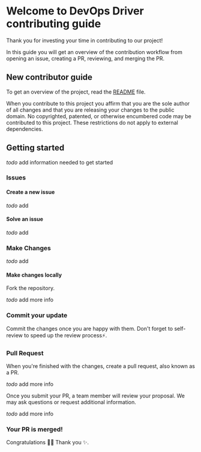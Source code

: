 # Welcome to DevOps Driver contributing guide <!-- omit in toc -->

Thank you for investing your time in contributing to our project! 

In this guide you will get an overview of the contribution workflow from opening an issue, creating a PR, reviewing, and merging the PR.

## New contributor guide

To get an overview of the project, read the [README](README.md) file.

When you contribute to this project you affirm that you are the sole author of all changes and that you are releasing your changes to the public domain.
No copyrighted, patented, or otherwise encumbered code may be contributed to this project.
These restrictions do not apply to external dependencies.

## Getting started

*todo* add information needed to get started

### Issues

#### Create a new issue

*todo* add

#### Solve an issue

*todo* add

### Make Changes

*todo* add

#### Make changes locally

Fork the repository.

*todo* add more info

### Commit your update

Commit the changes once you are happy with them. Don't forget to self-review to speed up the review process:zap:.

### Pull Request

When you're finished with the changes, create a pull request, also known as a PR.

*todo* add more info

Once you submit your PR, a team member will review your proposal. We may ask questions or request additional information.

*todo* add more info

### Your PR is merged!

Congratulations :tada::tada: Thank you :sparkles:.

